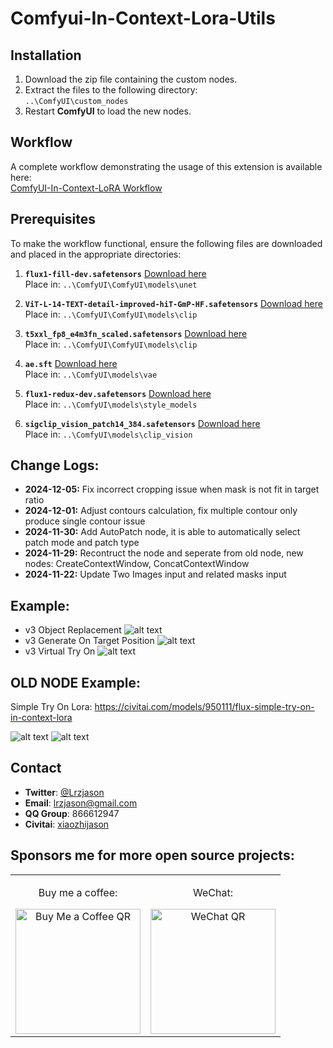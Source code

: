 # Comfyui-In-Context-Lora-Utils

## Installation
1. Download the zip file containing the custom nodes.
2. Extract the files to the following directory:  
   `..\ComfyUI\custom_nodes`
3. Restart **ComfyUI** to load the new nodes.


## Workflow
A complete workflow demonstrating the usage of this extension is available here:  
[ComfyUI-In-Context-LoRA Workflow](https://civitai.com/models/933018?modelVersionId=1131311)


## Prerequisites
To make the workflow functional, ensure the following files are downloaded and placed in the appropriate directories:
1. **`flux1-fill-dev.safetensors`** [Download here](https://huggingface.co/black-forest-labs/FLUX.1-Fill-dev/resolve/main/flux1-fill-dev.safetensors?download=true)  
   Place in:  `..\ComfyUI\ComfyUI\models\unet`
   
3. **`ViT-L-14-TEXT-detail-improved-hiT-GmP-HF.safetensors`** [Download here](https://huggingface.co/zer0int/CLIP-GmP-ViT-L-14/resolve/main/ViT-L-14-TEXT-detail-improved-hiT-GmP-HF.safetensors)  
   Place in: `..\ComfyUI\ComfyUI\models\clip`
   
5. **`t5xxl_fp8_e4m3fn_scaled.safetensors`** [Download here](https://huggingface.co/comfyanonymous/flux_text_encoders/resolve/main/t5xxl_fp8_e4m3fn_scaled.safetensors)  
   Place in: `..\ComfyUI\ComfyUI\models\clip`
   
7. **`ae.sft`** [Download here](https://huggingface.co/black-forest-labs/FLUX.1-schnell/resolve/main/ae.safetensors)  
   Place in: `..\ComfyUI\models\vae`
   
9. **`flux1-redux-dev.safetensors`** [Download here](https://huggingface.co/black-forest-labs/FLUX.1-Redux-dev/resolve/main/flux1-redux-dev.safetensors?download=true)  
   Place in: `..\ComfyUI\models\style_models`
   
11. **`sigclip_vision_patch14_384.safetensors`** [Download here](https://huggingface.co/Comfy-Org/sigclip_vision_384/resolve/main/sigclip_vision_patch14_384.safetensors)  
   Place in: `..\ComfyUI\models\clip_vision`


## Change Logs:
- **2024-12-05:** Fix incorrect cropping issue when mask is not fit in target ratio
- **2024-12-01:** Adjust contours calculation, fix multiple contour only produce single contour issue
- **2024-11-30:** Add AutoPatch node, it is able to automatically select patch mode and patch type
- **2024-11-29:** Recontruct the node and seperate from old node, new nodes: CreateContextWindow, ConcatContextWindow
- **2024-11-22:** Update Two Images input and related masks input


## Example:  
- v3 Object Replacement
![alt text](https://github.com/lrzjason/Comfyui-In-Context-Lora-Utils/blob/main/image/v3_object_replacement.png)
- v3 Generate On Target Position
![alt text](https://github.com/lrzjason/Comfyui-In-Context-Lora-Utils/blob/main/image/v3_target_position.png)
- v3 Virtual Try On
![alt text](https://github.com/lrzjason/Comfyui-In-Context-Lora-Utils/blob/main/image/v3_try_on.png)


## OLD NODE Example:
Simple Try On Lora:
https://civitai.com/models/950111/flux-simple-try-on-in-context-lora

![alt text](https://github.com/lrzjason/Comfyui-In-Context-Lora-Utils/blob/main/image/example_1.png)
![alt text](https://github.com/lrzjason/Comfyui-In-Context-Lora-Utils/blob/main/image/example_2.png)


## Contact
- **Twitter**: [@Lrzjason](https://twitter.com/Lrzjason)  
- **Email**: lrzjason@gmail.com  
- **QQ Group**: 866612947  
- **Civitai**: [xiaozhijason](https://civitai.com/user/xiaozhijason)


## Sponsors me for more open source projects:
<div align="center">
  <table>
    <tr>
      <td align="center">
        <p>Buy me a coffee:</p>
        <img src="https://github.com/lrzjason/Comfyui-In-Context-Lora-Utils/blob/main/image/bmc_qr.png" alt="Buy Me a Coffee QR" width="200" />
      </td>
      <td align="center">
        <p>WeChat:</p>
        <img src="https://github.com/lrzjason/Comfyui-In-Context-Lora-Utils/blob/main/image/wechat.jpg" alt="WeChat QR" width="200" />
      </td>
    </tr>
  </table>
</div>

